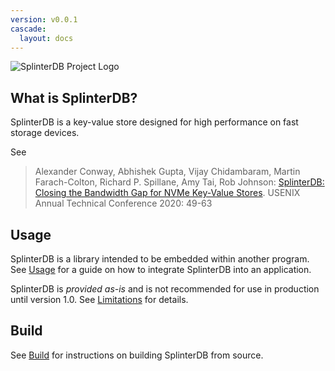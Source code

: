 ```yaml
---
version: v0.0.1
cascade:
  layout: docs
---
```


![SplinterDB Project Logo](/docs/img/splinterDB-logo.png)

## What is SplinterDB?
SplinterDB is a key-value store designed for high performance on fast storage devices.

See
> Alexander Conway, Abhishek Gupta, Vijay Chidambaram, Martin Farach-Colton, Richard P. Spillane, Amy Tai, Rob Johnson:
[SplinterDB: Closing the Bandwidth Gap for NVMe Key-Value Stores](https://www.usenix.org/conference/atc20/presentation/conway). USENIX Annual Technical Conference 2020: 49-63

## Usage
SplinterDB is a library intended to be embedded within another program.  See [Usage](usage.md) for a guide on how to integrate SplinterDB into an application.

SplinterDB is *provided as-is* and is not recommended for use in production until version 1.0. See [Limitations](limitations.md) for details.

## Build
See [Build](build.md) for instructions on building SplinterDB from source.

